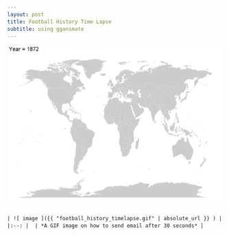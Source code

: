 ```yaml
---
layout: post
title: Football History Time Lapse
subtitle: using gganimate
---
```


![alt tag](football_history_timelapse.gif)


`| ![ image ]({{ "football_history_timelapse.gif" | absolute_url }} ) |
|:--: | 
| *A GIF image on how to send email after 30 seconds* |
`
